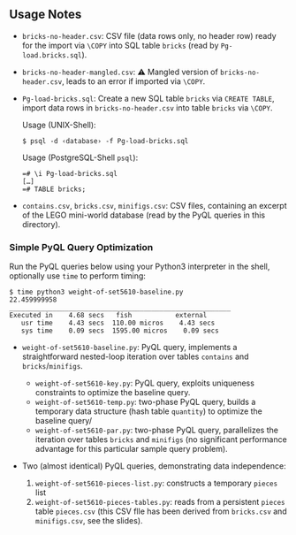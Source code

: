 ## Usage Notes

- `bricks-no-header.csv`: CSV file (data rows only, no header row) ready
  for the import via `\COPY` into SQL table `bricks` (read by `Pg-load.bricks.sql`).

- `bricks-no-header-mangled.csv`: ⚠️ Mangled version of `bricks-no-header.csv`,
  leads to an error if imported via `\COPY`.

- `Pg-load-bricks.sql`: Create a new SQL table `bricks` via `CREATE TABLE`,
  import data rows in `bricks-no-header.csv` into table `bricks` via `\COPY`.

  Usage (UNIX-Shell):
  ~~~
  $ psql -d ‹database› -f Pg-load-bricks.sql
  ~~~

  Usage (PostgreSQL-Shell `psql`):
  ~~~
  =# \i Pg-load-bricks.sql
  […]
  =# TABLE bricks; 
  ~~~

- `contains.csv`, `bricks.csv`, `minifigs.csv`: CSV files, containing an excerpt
  of the LEGO mini-world database (read by the PyQL queries in this directory).

### Simple PyQL Query Optimization

Run the PyQL queries below using your Python3 interpreter in the shell, optionally use `time` to
perform timing:

~~~
$ time python3 weight-of-set5610-baseline.py
22.459999958
________________________________________________________
Executed in    4.68 secs   fish           external
   usr time    4.43 secs  110.00 micros    4.43 secs
   sys time    0.09 secs  1595.00 micros    0.09 secs
~~~

- `weight-of-set5610-baseline.py`: PyQL query, implements a straightforward nested-loop iteration
  over tables `contains` and `bricks`/`minifigs`.
  
    - `weight-of-set5610-key.py`: PyQL query, exploits uniqueness constraints to optimize the baseline query.
    - `weight-of-set5610-temp.py`: two-phase PyQL query, builds a temporary data structure (hash table `quantity`) 
      to optimize the baseline query/
    - `weight-of-set5610-par.py`: two-phase PyQL query, parallelizes the iteration over tables `bricks` and `minifigs`
      (no significant performance advantage for this particular sample query problem).
     
 - Two (almost identical) PyQL queries, demonstrating data independence:
   1. `weight-of-set5610-pieces-list.py`: constructs a temporary `pieces` list
   2. `weight-of-set5610-pieces-tables.py`: reads from a persistent `pieces` table `pieces.csv` (this CSV flle has been
      derived from `bricks.csv` and `minifigs.csv`, see the slides).
     
